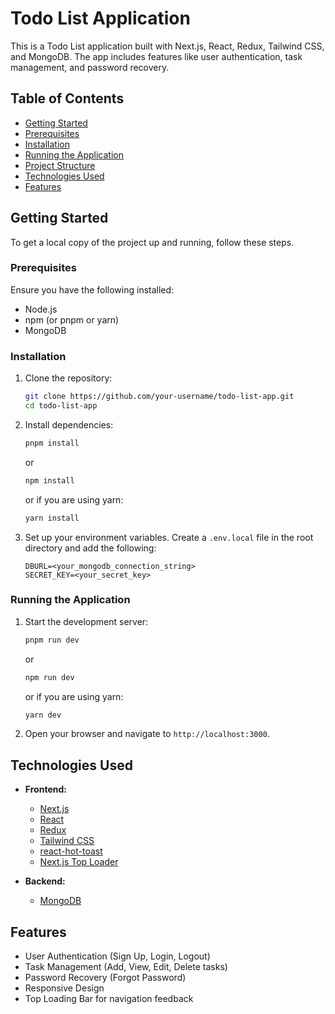 # Todo List Application

This is a Todo List application built with Next.js, React, Redux, Tailwind CSS, and MongoDB. The app includes features like user authentication, task management, and password recovery.

## Table of Contents

- [Getting Started](#getting-started)
- [Prerequisites](#prerequisites)
- [Installation](#installation)
- [Running the Application](#running-the-application)
- [Project Structure](#project-structure)
- [Technologies Used](#technologies-used)
- [Features](#features)

## Getting Started

To get a local copy of the project up and running, follow these steps.

### Prerequisites

Ensure you have the following installed:

- Node.js
- npm (or pnpm or yarn)
- MongoDB

### Installation

1. Clone the repository:

   ```bash
   git clone https://github.com/your-username/todo-list-app.git
   cd todo-list-app
   ```

2. Install dependencies:

   ```bash
   pnpm install
   ```

   or

   ```bash
   npm install
   ```

   or if you are using yarn:

   ```bash
   yarn install
   ```

3. Set up your environment variables. Create a `.env.local` file in the root directory and add the following:
   ```env
   DBURL=<your_mongodb_connection_string>
   SECRET_KEY=<your_secret_key>
   ```

### Running the Application

1. Start the development server:

   ```bash
   pnpm run dev
   ```

   or

   ```bash
   npm run dev
   ```

   or if you are using yarn:

   ```bash
   yarn dev
   ```

2. Open your browser and navigate to `http://localhost:3000`.

## Technologies Used

- **Frontend:**

  - [Next.js](https://nextjs.org/)
  - [React](https://reactjs.org/)
  - [Redux](https://redux.js.org/)
  - [Tailwind CSS](https://tailwindcss.com/)
  - [react-hot-toast](https://react-hot-toast.com/)
  - [Next.js Top Loader](https://github.com/klendi/nextjs-toploader)

- **Backend:**
  - [MongoDB](https://www.mongodb.com/)

## Features

- User Authentication (Sign Up, Login, Logout)
- Task Management (Add, View, Edit, Delete tasks)
- Password Recovery (Forgot Password)
- Responsive Design
- Top Loading Bar for navigation feedback
